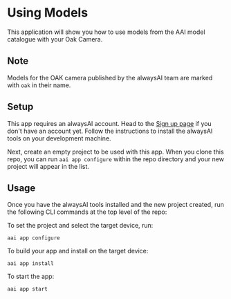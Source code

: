 # Using Models 

This application will show you how to use models from the AAI model catalogue with your Oak Camera.

## Note
Models for the OAK camera published by the alwaysAI team are marked with `oak` in their name.

## Setup
This app requires an alwaysAI account. Head to the [Sign up page](https://www.alwaysai.co/dashboard) if you don't have an account yet. Follow the instructions to install the alwaysAI tools on your development machine.

Next, create an empty project to be used with this app. When you clone this repo, you can run `aai app configure` within the repo directory and your new project will appear in the list.

## Usage
Once you have the alwaysAI tools installed and the new project created, run the following CLI commands at the top level of the repo:

To set the project and select the target device, run:

```
aai app configure
```

To build your app and install on the target device:

```
aai app install
```

To start the app:

```
aai app start
```
